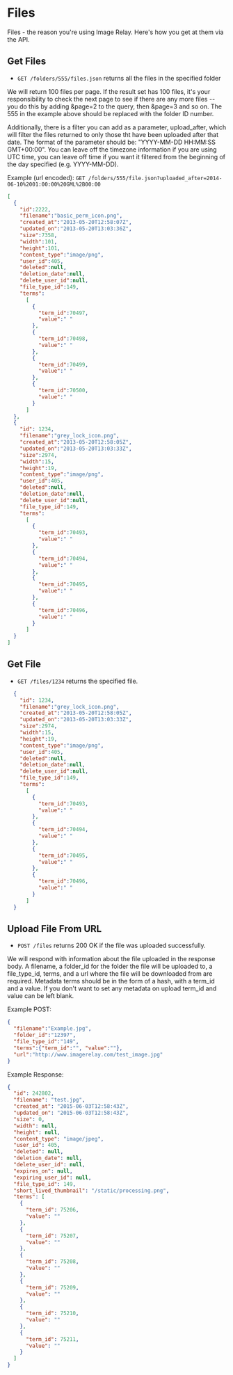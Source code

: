 Files
=====

Files - the reason you're using Image Relay. Here's how you get at them via the API.

Get Files
---------

* `GET /folders/555/files.json` returns all the files in the specified folder

We will return 100 files per page. If the result set has 100 files, it's your responsibility to check the next page to see if there are any more files -- you do this by adding &page=2 to the query, then &page=3 and so on. The 555 in the example above should be replaced with the folder ID number.

Additionally, there is a filter you can add as a parameter, upload_after, which will filter the files returned to only those tht have been uploaded after that date. The format of the parameter should be: "YYYY-MM-DD HH:MM:SS GMT+00:00". You can leave off the timezone information if you are using UTC time, you can leave off time if you want it filtered from the beginning of the day specified (e.g. YYYY-MM-DD).

Example (url encoded):
`GET /folders/555/file.json?uploaded_after=2014-06-10%2001:00:00%20GML%2B00:00`

```json
[
  {
    "id":2222,
    "filename":"basic_perm_icon.png",
    "created_at":"2013-05-20T12:58:07Z",
    "updated_on":"2013-05-20T13:03:36Z",
    "size":7358,
    "width":101,
    "height":101,
    "content_type":"image/png",
    "user_id":405,
    "deleted":null,
    "deletion_date":null,
    "delete_user_id":null,
    "file_type_id":149,
    "terms":
      [
        {
          "term_id":70497,
          "value":" "
        },
        {
          "term_id":70498,
          "value":" "
        },
        {
          "term_id":70499,
          "value":" "
        },
        {
          "term_id":70500,
          "value":" "
        }
      ]
  },
  {
    "id": 1234,
    "filename":"grey_lock_icon.png",
    "created_at":"2013-05-20T12:58:05Z",
    "updated_on":"2013-05-20T13:03:33Z",
    "size":2974,
    "width":15,
    "height":19,
    "content_type":"image/png",
    "user_id":405,
    "deleted":null,
    "deletion_date":null,
    "delete_user_id":null,
    "file_type_id":149,
    "terms":
      [
        {
          "term_id":70493,
          "value":" "
        },
        {
          "term_id":70494,
          "value":" "
        },
        {
          "term_id":70495,
          "value":" "
        },
        {
          "term_id":70496,
          "value":" "
        }
      ]
  }
]
```

Get File
--------

* `GET /files/1234` returns the specified file.

```json
  {
    "id": 1234,
    "filename":"grey_lock_icon.png",
    "created_at":"2013-05-20T12:58:05Z",
    "updated_on":"2013-05-20T13:03:33Z",
    "size":2974,
    "width":15,
    "height":19,
    "content_type":"image/png",
    "user_id":405,
    "deleted":null,
    "deletion_date":null,
    "delete_user_id":null,
    "file_type_id":149,
    "terms":
      [
        {
          "term_id":70493,
          "value":" "
        },
        {
          "term_id":70494,
          "value":" "
        },
        {
          "term_id":70495,
          "value":" "
        },
        {
          "term_id":70496,
          "value":" "
        }
      ]
  }
```

Upload File From URL
-----------

* `POST /files` returns 200 OK if the file was uploaded successfully. 

We will respond with information about the file uploaded in the response body.  A filename, a folder_id for the folder the file will be uploaded to, a file_type_id, terms, and a url where the file will be downloaded from are required.  Metadata terms should be in the form of a hash, with a term_id and a value.  If you don't want to set any metadata on upload term_id and value can be left blank.

Example POST:
```json
{
  "filename":"Example.jpg",
  "folder_id":"12397",
  "file_type_id":"149",
  "terms":{"term_id":"", "value":""},
  "url":"http://www.imagerelay.com/test_image.jpg"
}
```

Example Response:
```json
{
  "id": 242802,
  "filename": "test.jpg",
  "created_at": "2015-06-03T12:58:43Z",
  "updated_on": "2015-06-03T12:58:43Z",
  "size": 0,
  "width": null,
  "height": null,
  "content_type": "image/jpeg",
  "user_id": 405,
  "deleted": null,
  "deletion_date": null,
  "delete_user_id": null,
  "expires_on": null,
  "expiring_user_id": null,
  "file_type_id": 149,
  "short_lived_thumbnail": "/static/processing.png",
  "terms": [
    {
      "term_id": 75206,
      "value": ""
    },
    {
      "term_id": 75207,
      "value": ""
    },
    {
      "term_id": 75208,
      "value": ""
    },
    {
      "term_id": 75209,
      "value": ""
    },
    {
      "term_id": 75210,
      "value": ""
    },
    {
      "term_id": 75211,
      "value": ""
    }
  ]
}
```




